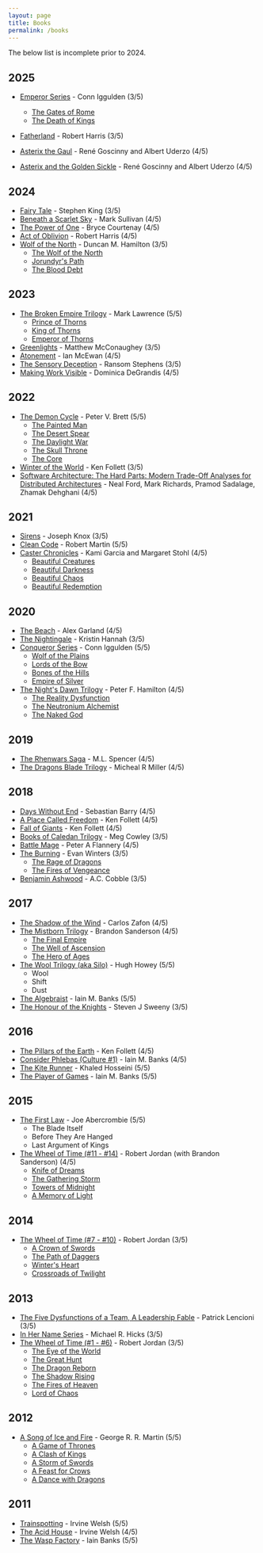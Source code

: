 ```yaml
---
layout: page
title: Books
permalink: /books
---
```


The below list is incomplete prior to 2024.

## 2025

- [Emperor Series](https://www.goodreads.com/series/44444-emperor) - Conn Iggulden (3/5)
  - [The Gates of Rome](https://www.goodreads.com/book/show/330947.The_Gates_of_Rome)
  - [The Death of Kings](https://www.goodreads.com/book/show/671724.The_Death_of_Kings)
- [Fatherland](https://en.wikipedia.org/wiki/Fatherland_(novel)) - Robert Harris (3/5)


- [Asterix the Gaul](https://en.wikipedia.org/wiki/Asterix_the_Gaul) - René Goscinny and Albert Uderzo (4/5)
- [Asterix and the Golden Sickle](https://en.wikipedia.org/wiki/Asterix_and_the_Golden_Sickle) - René Goscinny and Albert Uderzo (4/5)

## 2024

- [Fairy Tale](https://www.goodreads.com/en/book/show/60177373) - Stephen King (3/5)
- [Beneath a Scarlet Sky](https://www.goodreads.com/book/show/32487617-beneath-a-scarlet-sky) - Mark Sullivan (4/5)
- [The Power of One](https://www.amazon.com/Power-One-Bryce-Courtenay/dp/0140272917) - Bryce Courtenay (4/5)
- [Act of Oblivion](https://www.goodreads.com/book/show/60141403-act-of-oblivion) - Robert Harris (4/5)
- [Wolf of the North](https://www.amazon.com/Wolf-of-the-North-3-book-series/dp/B074CH4BWB) - Duncan M. Hamilton (3/5)
  - [The Wolf of the North](https://www.amazon.com/gp/product/B01MECBG64)
  - [Jorundyr's Path](https://www.amazon.com/gp/product/B06XYNXFBB)
  - [The Blood Debt](https://www.amazon.com/gp/product/B075X1RKSV)

## 2023

- [The Broken Empire Trilogy](https://en.wikipedia.org/wiki/The_Broken_Empire_Trilogy) - Mark Lawrence (5/5)
  - [Prince of Thorns](https://www.goodreads.com/en/book/show/9579634)
  - [King of Thorns](https://www.goodreads.com/book/show/12891107-king-of-thorns)
  - [Emperor of Thorns](https://www.goodreads.com/book/show/15985373-emperor-of-thorns)
- [Greenlights](https://www.amazon.com/Greenlights-Matthew-McConaughey/dp/0593139135) - Matthew McConaughey (3/5)
- [Atonement](https://en.wikipedia.org/wiki/Atonement_(novel)) - Ian McEwan (4/5)
- [The Sensory Deception](https://www.amazon.com/Sensory-Deception-Ransom-Stephens/dp/1611099196) - Ransom Stephens (3/5)
- [Making Work Visible](https://software.safish.com/2023-09-09-making-work-visible-book-review/) - Dominica DeGrandis (4/5) 

## 2022

- [The Demon Cycle](https://www.amazon.com/The-Demon-Cycle-5-book-series/dp/B0771P3VZV) - Peter V. Brett (5/5)
  - [The Painted Man](https://en.wikipedia.org/wiki/The_Painted_Man)
  - [The Desert Spear](https://en.wikipedia.org/wiki/The_Desert_Spear)
  - [The Daylight War](https://en.wikipedia.org/wiki/The_Daylight_War)
  - [The Skull Throne](https://www.goodreads.com/book/show/13630171-the-skull-throne)
  - [The Core](https://www.goodreads.com/book/show/16096968-the-core)
- [Winter of the World](https://en.wikipedia.org/wiki/Winter_of_the_World) - Ken Follett (3/5)
- [Software Architecture: The Hard Parts: Modern Trade-Off Analyses for Distributed Architectures](https://software.safish.com/2022-10-29-architecture-book-review/) - Neal Ford, Mark Richards, Pramod Sadalage, Zhamak Dehghani (4/5)

## 2021

- [Sirens](https://crimebythebook.com/blog/2017/11/22/book-review-sirens-by-joseph-knox) - Joseph Knox (3/5)
- [Clean Code](https://software.safish.com/2021-10-20-book-summary-clean-code/) - Robert Martin (5/5)
- [Caster Chronicles](https://en.wikipedia.org/wiki/Caster_Chronicles) - Kami Garcia and Margaret Stohl (4/5)
  - [Beautiful Creatures](https://en.wikipedia.org/wiki/Beautiful_Creatures_(novel))
  - [Beautiful Darkness](https://en.wikipedia.org/wiki/Beautiful_Darkness)
  - [Beautiful Chaos](https://en.wikipedia.org/wiki/Beautiful_Chaos_(Garcia_and_Stohl_novel))
  - [Beautiful Redemption](https://en.wikipedia.org/wiki/Beautiful_Redemption_(novel))

## 2020

- [The Beach](https://en.wikipedia.org/wiki/The_Beach_(novel)) - Alex Garland (4/5)
- [The Nightingale](https://en.wikipedia.org/wiki/The_Nightingale_(Hannah_novel)) - Kristin Hannah (3/5)
- [Conqueror Series](https://www.goodreads.com/series/44108-conqueror) - Conn Iggulden (5/5)
  - [Wolf of the Plains](https://en.wikipedia.org/wiki/Wolf_of_the_Plains)
  - [Lords of the Bow](https://en.wikipedia.org/wiki/Lords_of_the_Bow)
  - [Bones of the Hills](https://en.wikipedia.org/wiki/Bones_of_the_Hills)
  - [Empire of Silver](https://en.wikipedia.org/wiki/Empire_of_Silver_(novel))
- [The Night's Dawn Trilogy](https://en.wikipedia.org/wiki/The_Night%27s_Dawn_Trilogy) - Peter F. Hamilton (4/5)
  - [The Reality Dysfunction](https://en.wikipedia.org/wiki/The_Reality_Dysfunction)
  - [The Neutronium Alchemist](https://en.wikipedia.org/wiki/The_Neutronium_Alchemist)
  - [The Naked God](https://en.wikipedia.org/wiki/The_Naked_God)

## 2019

- [The Rhenwars Saga](https://www.amazon.com/Complete-Rhenwars-Saga-Fantasy-Pentalogy-ebook/dp/B07KLXCH5X) - M.L. Spencer (4/5)
- [The Dragons Blade Trilogy](https://www.amazon.com/Dragons-Blade-Trilogy-Complete-Fantasy-ebook/dp/B07GYVQQBX#:~:text=Twenty%20years%20pass%20and%20demonic,Only%20Darnuir%20can%20do%20this.) - Micheal R Miller (4/5)

## 2018

- [Days Without End](https://www.amazon.com/Days-Without-End-Sebastian-Barry/dp/0525427368) - Sebastian Barry (4/5)
- [A Place Called Freedom](https://en.wikipedia.org/wiki/A_Place_Called_Freedom) - Ken Follett (4/5)
- [Fall of Giants](https://en.wikipedia.org/wiki/Fall_of_Giants) - Ken Follett (4/5)
- [Books of Caledan Trilogy](https://www.amazon.com/Books-Caledan-Trilogy-Collection-Shattered/dp/1980506744) - Meg Cowley (3/5)
- [Battle Mage](https://www.goodreads.com/book/show/34532979-battle-mage) - Peter A Flannery (4/5)
- [The Burning](https://www.goodreads.com/series/250573-the-burning) - Evan Winters (3/5)
  - [The Rage of Dragons](https://www.goodreads.com/book/show/41952489-the-rage-of-dragons)
  - [The Fires of Vengeance](https://www.goodreads.com/book/show/43174603-the-fires-of-vengeance)
- [Benjamin Ashwood](https://www.amazon.com/Benjamin-Ashwood-6-book-series/dp/B074CBFRLQ) - A.C. Cobble (3/5)

## 2017

- [The Shadow of the Wind](https://en.wikipedia.org/wiki/The_Shadow_of_the_Wind) - Carlos Zafon (4/5)
- [The Mistborn Trilogy](https://en.wikipedia.org/wiki/Mistborn) - Brandon Sanderson (4/5)
  - [The Final Empire](https://en.wikipedia.org/wiki/Mistborn:_The_Final_Empire)
  - [The Well of Ascension](https://en.wikipedia.org/wiki/Mistborn:_The_Well_of_Ascension)
  - [The Hero of Ages](https://en.wikipedia.org/wiki/Mistborn:_The_Hero_of_Ages)
- [The Wool Trilogy (aka Silo)](https://en.wikipedia.org/wiki/Silo_(series)) - Hugh Howey (5/5)
  - Wool
  - Shift
  - Dust
- [The Algebraist](https://en.wikipedia.org/wiki/The_Algebraist) - Iain M. Banks (5/5)
- [The Honour of the Knights](https://www.amazon.com/Honour-Knights-First-Battle-System-ebook/dp/B0047DWCDO) - Steven J Sweeny (3/5)

## 2016

- [The Pillars of the Earth](https://en.wikipedia.org/wiki/The_Pillars_of_the_Earth) - Ken Follett (4/5)
- [Consider Phlebas (Culture #1)](https://en.wikipedia.org/wiki/Consider_Phlebas) - Iain M. Banks (4/5)
- [The Kite Runner](https://en.wikipedia.org/wiki/The_Kite_Runner) - Khaled Hosseini (5/5)
- [The Player of Games](https://en.wikipedia.org/wiki/The_Player_of_Games) - Iain M. Banks (5/5)

## 2015

- [The First Law](https://en.wikipedia.org/wiki/The_First_Law) - Joe Abercrombie (5/5)
  - The Blade Itself
  - Before They Are Hanged
  - Last Argument of Kings
- [The Wheel of Time (#11 - #14)](https://en.wikipedia.org/wiki/The_Wheel_of_Time) - Robert Jordan (with Brandon Sanderson) (4/5)
  - [Knife of Dreams](https://en.wikipedia.org/wiki/Knife_of_Dreams)
  - [The Gathering Storm](https://en.wikipedia.org/wiki/The_Gathering_Storm_(novel))
  - [Towers of Midnight](https://en.wikipedia.org/wiki/Towers_of_Midnight)
  - [A Memory of Light](https://en.wikipedia.org/wiki/A_Memory_of_Light)

## 2014

- [The Wheel of Time (#7 - #10)](https://en.wikipedia.org/wiki/The_Wheel_of_Time) - Robert Jordan (3/5)
  - [A Crown of Swords](https://en.wikipedia.org/wiki/A_Crown_of_Swords)
  - [The Path of Daggers](https://en.wikipedia.org/wiki/The_Path_of_Daggers)
  - [Winter's Heart](https://en.wikipedia.org/wiki/Winter%27s_Heart)
  - [Crossroads of Twilight](https://en.wikipedia.org/wiki/Crossroads_of_Twilight)
  
## 2013

- [The Five Dysfunctions of a Team, A Leadership Fable](https://www.runn.io/blog/5-dysfunctions-of-a-team-summary) - Patrick Lencioni (3/5)
- [In Her Name Series](https://www.goodreads.com/series/62231-in-her-name) - Michael R. Hicks (3/5)
- [The Wheel of Time (#1 - #6)](https://en.wikipedia.org/wiki/The_Wheel_of_Time) - Robert Jordan (3/5)
  - [The Eye of the World](https://en.wikipedia.org/wiki/The_Eye_of_the_World)
  - [The Great Hunt](https://en.wikipedia.org/wiki/The_Great_Hunt)
  - [The Dragon Reborn](https://en.wikipedia.org/wiki/The_Dragon_Reborn)
  - [The Shadow Rising](https://en.wikipedia.org/wiki/The_Shadow_Rising)
  - [The Fires of Heaven](https://en.wikipedia.org/wiki/The_Fires_of_Heaven)
  - [Lord of Chaos](https://en.wikipedia.org/wiki/Lord_of_Chaos)

## 2012

- [A Song of Ice and Fire](https://en.wikipedia.org/wiki/A_Song_of_Ice_and_Fire) - George R. R. Martin (5/5)
  - [A Game of Thrones](https://en.wikipedia.org/wiki/A_Game_of_Thrones)
  - [A Clash of Kings](https://en.wikipedia.org/wiki/A_Clash_of_Kings)
  - [A Storm of Swords](https://en.wikipedia.org/wiki/A_Storm_of_Swords)
  - [A Feast for Crows](https://en.wikipedia.org/wiki/A_Feast_for_Crows)
  - [A Dance with Dragons](https://en.wikipedia.org/wiki/A_Dance_with_Dragons)

## 2011

- [Trainspotting](https://en.wikipedia.org/wiki/Trainspotting_(novel)) - Irvine Welsh (5/5)
- [The Acid House](https://en.wikipedia.org/wiki/The_Acid_House) - Irvine Welsh (4/5)
- [The Wasp Factory](https://en.wikipedia.org/wiki/The_Wasp_Factory) - Iain Banks (5/5)

